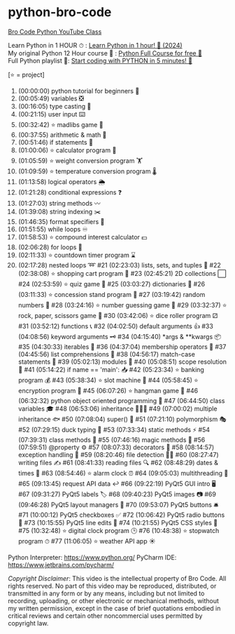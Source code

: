 # python-bro-code

[Bro Code Python YouTube Class](https://youtu.be/ix9cRaBkVe0?feature=shared)

Learn Python in 1 HOUR ⏱ : [Learn Python in 1 hour! 🐍 (2024)](https://youtu.be/ix9cRaBkVe0?feature=shared)  
My original Python 12 Hour course 🐍 : [Python Full Course for free 🐍](https://youtu.be/ix9cRaBkVe0?feature=shared)  
Full Python playlist 📃: [Start coding with PYTHON in 5 minutes! 🐍](https://youtu.be/ix9cRaBkVe0?feature=shared)

[⭐ = project]

1. (00:00:00) python tutorial for beginners 🐍
2. (00:05:49) variables ❎
3. (00:16:05) type casting 💱
4. (00:21:15) user input ⌨️
5. (00:32:42) ⭐ madlibs game 📖
6. (00:37:55) arithmetic & math 📐
7. (00:51:46) if statements 🤔
8. (01:00:06) ⭐ calculator program 🧮
9. (01:05:59) ⭐ weight conversion program 🏋️
10. (01:09:59) ⭐ temperature conversion program 🌡️
11. (01:13:58) logical operators 🌦️
12. (01:21:28) conditional expressions ❓
13. (01:27:03) string methods 〰️
14. (01:39:08) string indexing ✂️
15. (01:46:35) format specifiers 💬
16. (01:51:55) while loops ♾️
17. (01:58:53) ⭐ compound interest calculator 💵
18. (02:06:28) for loops 🔁
19. (02:11:33) ⭐ countdown timer program ⌛
20. (02:17:28) nested loops ➿
#21 (02:23:03) lists, sets, and tuples 🍎
#22 (02:38:08) ⭐ shopping cart program 🛒
#23 (02:45:21) 2D collections ⬜
#24 (02:53:59) ⭐ quiz game 💯
#25 (03:03:27) dictionaries 📙
#26 (03:11:33) ⭐ concession stand program 🍿
#27 (03:19:42) random numbers 🎲
#28 (03:24:16) ⭐ number guessing game 🔢
#29 (03:32:37) ⭐ rock, paper, scissors game 🗿
#30 (03:42:06) ⭐ dice roller program ⚂
#31 (03:52:12) functions 📞
#32 (04:02:50) default arguments 👍
#33 (04:08:56) keyword arguments 🗝️
#34 (04:15:40) *args & **kwargs 📦
#35 (04:30:33) iterables 🔂
#36 (04:37:04) membership operators 🔎
#37 (04:45:56) list comprehensions 📃
#38 (04:56:17) match-case statements 📆
#39 (05:02:13) modules 📨
#40 (05:08:51) scope resolution 🔬
#41 (05:14:22) if name == 'main': 📥
#42 (05:23:34) ⭐ banking program 💰
#43 (05:38:34) ⭐ slot machine 🎰
#44 (05:58:45) ⭐ encryption program 🔐
#45 (06:07:26) ⭐ hangman game 🕺
#46 (06:32:32) python object oriented programming 🚗
#47 (06:44:50) class variables 🎓
#48 (06:53:06) inheritance 👨‍👦‍👦
#49 (07:00:02) multiple inheritance 🐟
#50 (07:08:04) super() 🔴
#51 (07:21:10) polymorphism 🎭
#52 (07:29:15) duck typing 🦆
#53 (07:33:34) static methods ⚡
#54 (07:39:31) class methods 🏫
#55 (07:46:16) magic methods 🌟
#56 (07:59:51) @property ⚙️
#57 (08:07:33) decorators 🎊
#58 (08:14:57) exception handling 🚦
#59 (08:20:46) file detection 🕵️‍♂️
#60 (08:27:47) writing files ✍
#61 (08:41:33) reading files 🔍
#62 (08:48:29) dates & times 📅
#63 (08:54:46) ⭐ alarm clock ⏰
#64 (09:05:03) multithreading 🧵
#65 (09:13:45) request API data ↩️
#66 (09:22:19) PyQt5 GUI intro 🖥️
#67 (09:31:27) PyQt5 labels 🏷️
#68 (09:40:23) PyQt5 images 📷
#69 (09:46:28) PyQt5 layout managers 🧲
#70 (09:53:07) PyQt5 buttons 🛎️
#71 (10:00:12) PyQt5 checkboxes ✅
#72 (10:06:42) PyQt5 radio buttons 🔘
#73 (10:15:55) PyQt5 line edits 💬
#74 (10:21:55) PyQt5 CSS styles 🎨
#75 (10:32:48) ⭐ digital clock program 🕒
#76 (10:48:38) ⭐ stopwatch program ⏱
#77 (11:06:05) ⭐ weather API app ☀️

Python Interpreter: https://www.python.org/
PyCharm IDE: https://www.jetbrains.com/pycharm/

*Copyright Disclaimer*:
This video is the intellectual property of Bro Code. All rights reserved. No part of this video may be reproduced, distributed, or transmitted in any form or by any means, including but not limited to recording, uploading, or other electronic or mechanical methods, without my written permission, except in the case of brief quotations embodied in critical reviews and certain other noncommercial uses permitted by copyright law.